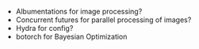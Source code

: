 - Albumentations for image processing?
- Concurrent futures for parallel processing of images?
- Hydra for config?
- botorch for Bayesian Optimization